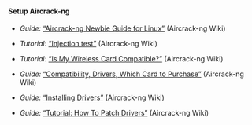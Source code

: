 

#### Setup Aircrack-ng

  * *Guide:* [“Aircrack-ng Newbie Guide for Linux”](http://www.aircrack-ng.org/doku.php?id=newbie_guide) (Aircrack-ng Wiki)
  
  * *Tutorial:* [“Injection test”](http://www.aircrack-ng.org/doku.php?id=injection_test) (Aircrack-ng Wiki)
  
  * *Tutorial:* [“Is My Wireless Card Compatible?”](http://www.aircrack-ng.org/doku.php?id=compatible_cards) (Aircrack-ng Wiki)
  
  * *Guide:* [“Compatibility, Drivers, Which Card to Purchase”](http://www.aircrack-ng.org/doku.php?id=compatibility_drivers) (Aircrack-ng Wiki)
  
  * *Guide:* [“Installing Drivers”](http://www.aircrack-ng.org/doku.php?id=install_drivers) (Aircrack-ng Wiki)
  
  * *Guide:* [“Tutorial: How To Patch Drivers”](http://www.aircrack-ng.org/doku.php?id=patching) (Aircrack-ng Wiki)


